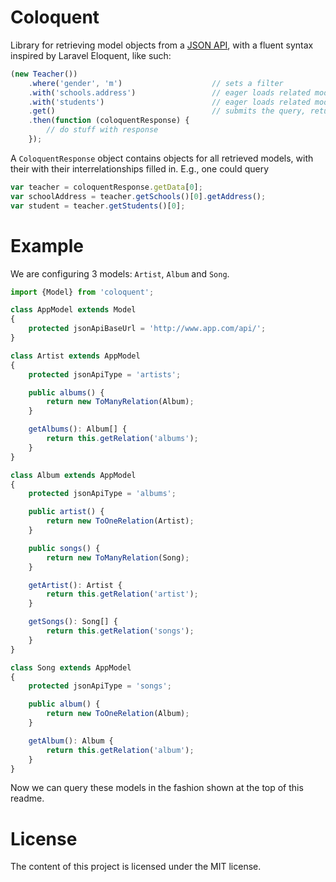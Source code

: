 # ColoquentLibrary for retrieving model objects from a [JSON API](http://jsonapi.org/), with a fluent syntax inspired by Laravel Eloquent, like such:```javascript(new Teacher())    .where('gender', 'm')                    // sets a filter    .with('schools.address')                 // eager loads related models    .with('students')                        // eager loads related models    .get()                                   // submits the query, returns an ES6 Promise    .then(function (coloquentResponse) {        // do stuff with response    });```A `ColoquentResponse` object contains objects for all retrieved models, with their with their interrelationships filled in. E.g., one could query```javascriptvar teacher = coloquentResponse.getData[0];var schoolAddress = teacher.getSchools()[0].getAddress();var student = teacher.getStudents()[0];```# ExampleWe are configuring 3 models: `Artist`, `Album` and `Song`.```javascriptimport {Model} from 'coloquent';class AppModel extends Model{    protected jsonApiBaseUrl = 'http://www.app.com/api/';}class Artist extends AppModel{    protected jsonApiType = 'artists';    public albums() {        return new ToManyRelation(Album);    }    getAlbums(): Album[] {        return this.getRelation('albums');    }}class Album extends AppModel{    protected jsonApiType = 'albums';    public artist() {        return new ToOneRelation(Artist);    }    public songs() {        return new ToManyRelation(Song);    }    getArtist(): Artist {        return this.getRelation('artist');    }    getSongs(): Song[] {        return this.getRelation('songs');    }}class Song extends AppModel{    protected jsonApiType = 'songs';    public album() {        return new ToOneRelation(Album);    }    getAlbum(): Album {        return this.getRelation('album');    }}```Now we can query these models in the fashion shown at the top of this readme.# LicenseThe content of this project is licensed under the MIT license.